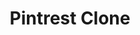 ---
title: "Pintrest Clone"
blurb: "This project is a “Library Book” React-based web application with CRUD operations and search filter functionality. The application also includes a modal window for more info about the author."
image: "/images/ex5.png"
techUsed: [
"HTML5",
"CSS3"
]
challenges: [
"Card styling with overlay and transitions that highlighted different information. Allowed me to improve upon more advanced CSS skills."
]
futureImprovements: [
"Introduce dynamic content updates to keep the site fresh and engaging.",
"Expand user interaction features, such as commenting on and sharing images."
]
borderColor: "#9C333E"
imageBorderColor: "#00ABC9"
---